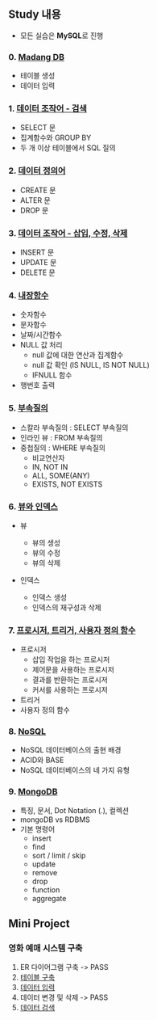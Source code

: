 ## Study 내용
- 모든 실습은 **MySQL**로 진행
### 0. [Madang DB](https://github.com/dudns1234/SQL/blob/master/1.madangDB.sql)
- 테이블 생성
- 데이터 입력

### 1. [데이터 조작어 - 검색](https://github.com/dudns1234/SQL/blob/master/2.%EB%8D%B0%EC%9D%B4%ED%84%B0%EC%A1%B0%EC%9E%91%EC%96%B4-%EA%B2%80%EC%83%89.sql)
- SELECT 문
- 집계함수와 GROUP BY
- 두 개 이상 테이블에서 SQL 질의

### 2. [데이터 정의어](https://github.com/dudns1234/SQL/blob/master/3.%EB%8D%B0%EC%9D%B4%ED%84%B0%EC%A0%95%EC%9D%98%EC%96%B4.sql)
- CREATE 문
- ALTER 문
- DROP 문

### 3. [데이터 조작어 - 삽입, 수정, 삭제](https://github.com/dudns1234/SQL/blob/master/4.%EB%8D%B0%EC%9D%B4%ED%84%B0%EC%A1%B0%EC%9E%91%EC%96%B4-%EC%82%BD%EC%9E%85_%EC%88%98%EC%A0%95_%EC%82%AD%EC%A0%9C.sql)
- INSERT 문
- UPDATE 문
- DELETE 문

### 4. [내장함수](https://github.com/dudns1234/SQL/blob/master/5.%EB%82%B4%EC%9E%A5%ED%95%A8%EC%88%98.sql)
- 숫자함수
- 문자함수
- 날짜/시간함수
- NULL 값 처리
    - null 값에 대한 연산과 집계함수
    - null 값 확인 (IS NULL, IS NOT NULL)
    - IFNULL 함수
- 행번호 출력

### 5. [부속질의](https://github.com/dudns1234/SQL/blob/master/6.%EB%B6%80%EC%86%8D%EC%A7%88%EC%9D%98.sql)
- 스칼라 부속질의 : SELECT 부속질의
- 인라인 뷰 : FROM 부속질의
- 중첩질의 : WHERE 부속질의
    - 비교연산자
    - IN, NOT IN
    - ALL, SOME(ANY)
    - EXISTS, NOT EXISTS

### 6. [뷰와 인덱스](https://github.com/dudns1234/SQL/blob/master/7.%ED%85%8C%EC%9D%B4%EB%B8%94%EA%B3%BC%EB%B7%B0_%EC%9D%B8%EB%8D%B1%EC%8A%A4.sql)
- 뷰
    - 뷰의 생성
    - 뷰의 수정
    - 뷰의 삭제

- 인덱스
    - 인덱스 생성
    - 인덱스의 재구성과 삭제

### 7. [프로시저, 트리거, 사용자 정의 함수](https://github.com/dudns1234/SQL/blob/master/8.%ED%94%84%EB%A1%9C%EC%8B%9C%EC%A0%80_%ED%8A%B8%EB%A6%AC%EA%B1%B0_%EC%82%AC%EC%9A%A9%EC%9E%90%EC%A0%95%EC%9D%98%ED%95%A8%EC%88%98.sql)
- 프로시저
    - 삽입 작업을 하는 프로시저
    - 제어문을 사용하는 프로시저
    - 결과를 반환하는 프로시저
    - 커서를 사용하는 프로시저
- 트리거
- 사용자 정의 함수

### 8. [NoSQL](https://github.com/dudns1234/SQL/blob/master/9.NoSQL.md)
- NoSQL 데이터베이스의 출현 배경
- ACID와 BASE
- NoSQL 데이터베이스의 네 가지 유형
 
### 9. [MongoDB](https://github.com/dudns1234/SQL/blob/master/10.MongoDB.md)
- 특징, 문서, Dot Notation (.), 컬렉션
- mongoDB vs RDBMS
- 기본 명령어
    - insert
    - find
    - sort / limit / skip
    - update
    - remove
    - drop
    - function
    - aggregate


## Mini Project
### 영화 예매 시스템 구축
1. ER 다이어그램 구축 -> PASS
2. [테이블 구축](https://github.com/dudns1234/SQL/blob/master/%EC%98%81%ED%99%94%EC%98%88%EB%A7%A4%EC%8B%9C%EC%8A%A4%ED%85%9C%EA%B5%AC%EC%B6%95/2.%ED%85%8C%EC%9D%B4%EB%B8%94%EA%B5%AC%EC%B6%95.sql)
3. [데이터 입력](https://github.com/dudns1234/SQL/blob/master/%EC%98%81%ED%99%94%EC%98%88%EB%A7%A4%EC%8B%9C%EC%8A%A4%ED%85%9C%EA%B5%AC%EC%B6%95/3.%EB%8D%B0%EC%9D%B4%ED%84%B0%EC%9E%85%EB%A0%A5(Insert).sql)
4. 데이터 변경 및 삭제 -> PASS
5. [데이터 검색](https://github.com/dudns1234/SQL/blob/master/%EC%98%81%ED%99%94%EC%98%88%EB%A7%A4%EC%8B%9C%EC%8A%A4%ED%85%9C%EA%B5%AC%EC%B6%95/5.%EB%8D%B0%EC%9D%B4%ED%84%B0%EA%B2%80%EC%83%89(Query).sql)

